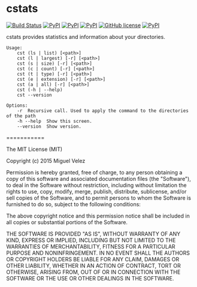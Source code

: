 # cstats

[![Build Status](https://travis-ci.org/mijecu25/cstats.svg)](https://travis-ci.org/mijecu25/cstats)
[![PyPI](https://img.shields.io/pypi/v/cstats.svg)](https://pypi.python.org/pypi/cstats)
[![PyPI](https://img.shields.io/pypi/pyversions/cstats.svg)](https://pypi.python.org/pypi/cstats)
[![PyPI](https://img.shields.io/pypi/status/cstats.svg)](https://pypi.python.org/pypi/cstats)
[![GitHub license](https://img.shields.io/badge/license-MIT-blue.svg)](https://raw.githubusercontent.com/mijecu25/stats/master/LICENSE)
[![PyPI](https://img.shields.io/pypi/dm/cstats.svg)](https://pypi.python.org/pypi/cstats)


cstats provides statistics and information about your directories.

```
Usage:
    cst (ls | list) [<path>]
    cst (l | largest) [-r] [<path>]
    cst (s | size) [-r] [<path>]
    cst (c | count) [-r] [<path>]
    cst (t | type) [-r] [<path>]
    cst (e | extension) [-r] [<path>]
    cst (a | all) [-r] [<path>]
    cst (-h | --help)
    cst --version

Options:
    -r  Recursive call. Used to apply the command to the directories of the path
    -h --help  Show this screen.
    --version  Show version.
```

===========

The MIT License (MIT)

Copyright (c) 2015 Miguel Velez

Permission is hereby granted, free of charge, to any person obtaining a copy
of this software and associated documentation files (the "Software"), to deal
in the Software without restriction, including without limitation the rights
to use, copy, modify, merge, publish, distribute, sublicense, and/or sell
copies of the Software, and to permit persons to whom the Software is
furnished to do so, subject to the following conditions:

The above copyright notice and this permission notice shall be included in all
copies or substantial portions of the Software.

THE SOFTWARE IS PROVIDED "AS IS", WITHOUT WARRANTY OF ANY KIND, EXPRESS OR
IMPLIED, INCLUDING BUT NOT LIMITED TO THE WARRANTIES OF MERCHANTABILITY,
FITNESS FOR A PARTICULAR PURPOSE AND NONINFRINGEMENT. IN NO EVENT SHALL THE
AUTHORS OR COPYRIGHT HOLDERS BE LIABLE FOR ANY CLAIM, DAMAGES OR OTHER
LIABILITY, WHETHER IN AN ACTION OF CONTRACT, TORT OR OTHERWISE, ARISING FROM,
OUT OF OR IN CONNECTION WITH THE SOFTWARE OR THE USE OR OTHER DEALINGS IN THE
SOFTWARE.
